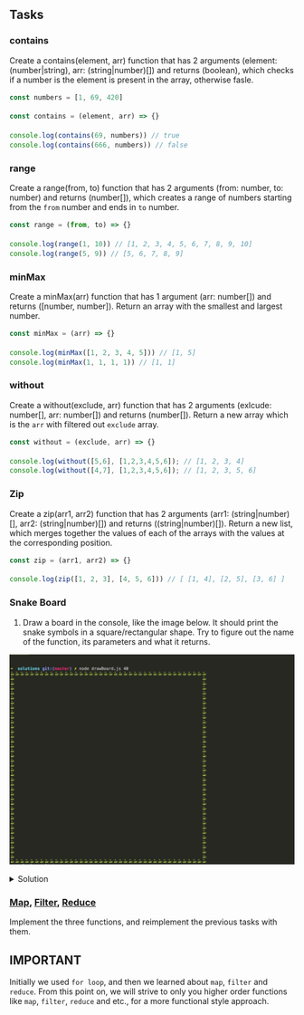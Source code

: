 ## Tasks

### contains
Create a contains(element, arr) function that has 2 arguments (element: (number|string), arr: (string|number)[]) and returns (boolean), which 
checks if a number is the element is present in the array, otherwise fasle.

```js
const numbers = [1, 69, 420]

const contains = (element, arr) => {}

console.log(contains(69, numbers)) // true
console.log(contains(666, numbers)) // false
```

### range
Create a range(from, to) function that has 2 arguments (from: number, to: number) and returns (number[]), which 
creates a range of numbers starting from the `from` number and ends in `to` number.

```js
const range = (from, to) => {}

console.log(range(1, 10)) // [1, 2, 3, 4, 5, 6, 7, 8, 9, 10]
console.log(range(5, 9)) // [5, 6, 7, 8, 9]
```

### minMax
Create a minMax(arr) function that has 1 argument (arr: number[]) and returns ([number, number]).
Return an array with the smallest and largest number.

```js
const minMax = (arr) => {}

console.log(minMax([1, 2, 3, 4, 5])) // [1, 5]
console.log(minMax(1, 1, 1, 1)) // [1, 1]
```

### without
Create a without(exclude, arr) function that has 2 arguments (exlcude: number[], arr: number[]) and returns (number[]).
Return a new array which is the `arr` with filtered out `exclude` array.

```js
const without = (exclude, arr) => {}

console.log(without([5,6], [1,2,3,4,5,6]); // [1, 2, 3, 4]
console.log(without([4,7], [1,2,3,4,5,6]); // [1, 2, 3, 5, 6]
```

### Zip
Create a zip(arr1, arr2) function that has 2 arguments (arr1: (string|number)[], arr2: (string|number)[]) and returns ((string|number)[]).
Return a new list, which merges together the values of each of the arrays with the values at the corresponding position.

```js
const zip = (arr1, arr2) => {}

console.log(zip([1, 2, 3], [4, 5, 6])) // [ [1, 4], [2, 5], [3, 6] ]
```

### Snake Board
1. Draw a board in the console, like the image below. It should print the snake symbols
in a square/rectangular shape. Try to figure out the name of the function, its parameters and what it returns.

![snanke-board](./draw-board.png)
<details>
<summary>
Solution
</summary>
<p>

[solutions/drawBoard.js](solutions/drawBoard.js)
</p>
</details>

### [Map][map], [Filter][filter], [Reduce][reduce]
Implement the three functions, and reimplement the previous tasks with them.

## IMPORTANT
Initially we used `for loop`, and then we learned about `map`, `filter` and `reduce`. From
this point on, we will strive to only you higher order functions like `map`,
`filter`, `reduce` and etc., for a more functional style approach.

[map]: https://developer.mozilla.org/en-US/docs/Web/JavaScript/Reference/Global_Objects/Array/map
[filter]: https://developer.mozilla.org/en-US/docs/Web/JavaScript/Reference/Global_Objects/Array/filter
[reduce]: https://developer.mozilla.org/en-US/docs/Web/JavaScript/Reference/Global_Objects/Array/Reduce
